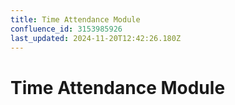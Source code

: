```yaml
---
title: Time Attendance Module
confluence_id: 3153985926
last_updated: 2024-11-20T12:42:26.180Z
---
```


# Time Attendance Module


